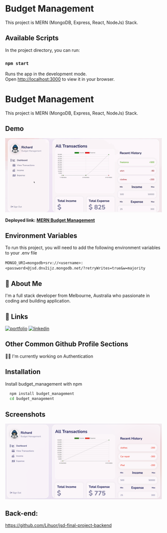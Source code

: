 # Budget Management 

This project is MERN (MongoDB, Express, React, NodeJs) Stack.



## Available Scripts

In the project directory, you can run:

### `npm start`

Runs the app in the development mode.\
Open [http://localhost:3000](http://localhost:3000) to view it in your browser.


# Budget Management

This project is MERN (MongoDB, Express, React, NodeJs) Stack.
## Demo

![Alt text](./src/images/demo.gif?raw=true "Title")

**Deployed link:**
**[MERN Budget Management](https://mern-budget-management-final-project.onrender.com/)**

## Environment Variables

To run this project, you will need to add the following environment variables to your .env file

`MONGO_URI=mongodb+srv://<username>:<password>@jsd.dnv2ijz.mongodb.net/?retryWrites=true&w=majority`



## 🚀 About Me
I'm a full stack developer from Melbourne, Australia who passionate in coding and building application.



## 🔗 Links
[![portfolio](https://img.shields.io/badge/my_portfolio-000?style=for-the-badge&logo=ko-fi&logoColor=white)](https://itsmerichard-portfolio.netlify.app/)
[![linkedin](https://img.shields.io/badge/linkedin-0A66C2?style=for-the-badge&logo=linkedin&logoColor=white)](https://www.linkedin.com/in/richard-slot//)



## Other Common Github Profile Sections
👩‍💻 I'm currently working on Authentication



## Installation

Install budget_management with npm

```bash
  npm install budget_management
  cd budget_management
```
    
## Screenshots

![Alt text](./src/images/demo.png?raw=true "Budget Management")

## Back-end:

https://github.com/Lihuor/jsd-final-project-backend




